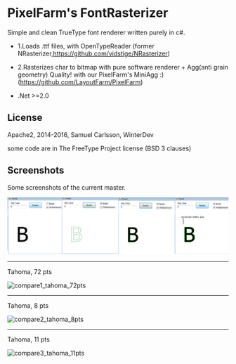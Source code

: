 PixelFarm's FontRasterizer
===========

Simple and clean TrueType font renderer written purely in c#.

 * 1.Loads .ttf files, with OpenTypeReader (former NRasterizer,https://github.com/vidstige/NRasterizer)
 
 * 2.Rasterizes char to bitmap with pure software renderer + Agg(anti grain geometry) Quality! with 
      our PixelFarm's MiniAgg :) (https://github.com/LayoutFarm/PixelFarm)
	  
 * .Net >=2.0 
 
License
-----------
Apache2, 2014-2016, Samuel Carlsson, WinterDev

some code are in The FreeType Project license (BSD 3 clauses)

Screenshots
-----------
Some screenshots of the current master.

![Screenshot](screenshots/3.png "Screenshot 3") 

---
Tahoma, 72 pts

![compare1_tahoma_72pts](https://cloud.githubusercontent.com/assets/7447159/19414301/597e7b82-9372-11e6-81b8-5c8374a7400d.png)

---
Tahoma, 8 pts

![compare2_tahoma_8pts](https://cloud.githubusercontent.com/assets/7447159/19414345/de616836-9373-11e6-87ac-64076a8d9f1c.png)

---
Tahoma, 11 pts

![compare3_tahoma_11pts](https://cloud.githubusercontent.com/assets/7447159/19414753/bec50254-9381-11e6-8ebb-07b23d84eb90.png)
